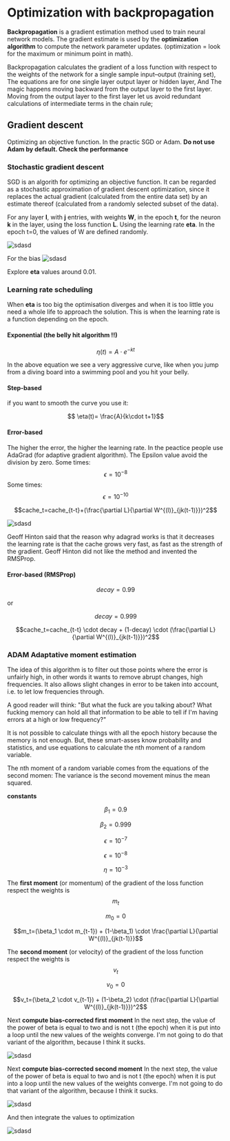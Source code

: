 # Optimization with backpropagation

**Backpropagation** is a gradient estimation method used to train neural network models.
The gradient estimate is used by the **optimization algorithm** to compute the network parameter updates.
(optimization = look for the maximum or minimum point in math).

Backpropagation calculates the gradient of a loss function with respect to the weights of the network for a single sample input–output (training set),
The equations are for one single layer output layer or hidden layer,
And The magic happens moving backward from the output layer to the first layer.
Moving from the output layer to the first layer let us avoid redundant calculations of intermediate terms in the chain rule;

## Gradient descent

Optimizing an objective function.
In the practic  SGD or Adam. **Do not use Adam by default. Check the performance**

### Stochastic gradient descent

SGD is an algorith for optimizing an objective function.
It can be regarded as a stochastic approximation of gradient descent optimization, since it replaces the actual gradient (calculated from the entire data set)
by an estimate thereof (calculated from a randomly selected subset of the data).


For any layer **l**, with **j** entries, with weights **W**, in the epoch **t**, for the neuron **k** in the layer, using the loss function **L**.
Using the learning rate **eta**.
In the epoch t=0, the values of W are defined randomly.

![sdasd](https://latex.codecogs.com/svg.image?W^{(l)}_{jkt}=W^{(l)}_{jk(t-1)}-\eta\frac{\partial&space;L}{\partial&space;W^{(l)}_{jk(t-1)}})

For the bias
![sdasd](https://latex.codecogs.com/svg.image?b^{(l)}_{kt}=b^{(l)}_{k(t-1)}-\eta\frac{\partial&space;L}{\partial&space;b^{(l)}_{k(t-1)}})

Explore **eta** values around 0.01.

### Learning rate scheduling
When **eta** is too big the optimisation diverges and when it is too little you need a whole life to approach the solution.
This is when the learning rate is a function depending on the epoch.

#### Exponential (the belly hit algorithm !!)

$$ \eta(t)=A\cdot e^{-kt}$$ 

In the above equation we see a very aggressive curve,
like when you jump from a diving board into a swimming pool and you hit your belly.

#### Step-based
if you want to smooth the curve you use it:

$$ \eta(t)= \frac{A}{k\cdot t+1}$$

#### Error-based

The higher the error, the higher the learning rate.
In the peactice people use AdaGrad (for adaptive gradient algorithm).
The Epsilon value avoid the division by zero.
Some times:
$$\epsilon=10^{-8}$$
Some times:
$$\epsilon=10^{-10}$$


$$cache_t=cache_{t-t}+(\frac{\partial L}{\partial W^{(l)}_{jk(t-1)}})^2$$

![sdasd](https://latex.codecogs.com/svg.image?W^{(l)}_{jkt}=W^{(l)}_{jk(t-1)}-\eta\frac{\partial&space;L}{\partial&space;W^{(l)}_{jk(t-1)}}\cdot&space;(\frac{1}{\sqrt{cache&plus;\epsilon}}))

Geoff Hinton said that the reason why adagrad works is that it decreases the learning rate is that the cache grows very fast,
as fast as the strength of the gradient. 
Geoff Hinton did not like the method and invented the RMSProp.

#### Error-based (RMSProp)

$$decay=0.99$$ 

or

$$decay=0.999$$

$$cache_t=cache_{t-t} \cdot decay + (1-decay) \cdot (\frac{\partial L}{\partial W^{(l)}_{jk(t-1)}})^2$$

### ADAM Adaptative moment estimation

The idea of this algorithm is to filter out those points where the error is unfairly high,
in other words it wants to remove abrupt changes, high frequencies.
It also allows slight changes in error to be taken into account, i.e. to let low frequencies through.

A good reader will think: "But what the fuck are you talking about?
What fucking memory can hold all that information to be able to tell if I'm having errors at a high or low frequency?"

It is not possible to calculate things with all the epoch history because the memory is not enough.
But, these smart-asses know probability and statistics, and use equations to calculate the nth moment of a random variable.

The nth moment of a random variable comes from the equations of the second momen:
The variance is the second movement minus the mean squared.

**constants**

$$\beta_1=0.9$$

$$\beta_2=0.999$$

$$\epsilon=10^{-7}$$

$$\epsilon=10^{-8}$$

$$\eta=10^{-3}$$

The **first moment** (or momentum) of the gradient of the loss function respect the weights is $$m_t$$

$$m_0 = 0 $$

$$m_t=(\beta_1 \cdot m_{t-1}) + (1-\beta_1) \cdot \frac{\partial L}{\partial W^{(l)}_{jk(t-1)}}$$

The **second moment** (or velocity) of the gradient of the loss function respect the weights is $$v_t$$

$$v_0 = 0 $$

$$v_t=(\beta_2 \cdot v_{t-1}) + (1-\beta_2) \cdot (\frac{\partial L}{\partial W^{(l)}_{jk(t-1)}})^2$$

Next **compute bias-corrected first moment**
In the next step, the value of the power of beta is equal to two and is not t (the epoch) when it is put into a loop until
the new values of the weights converge. I'm not going to do that variant of the algorithm, because I think it sucks.

![sdasd](https://latex.codecogs.com/svg.image?\hat{m}_t=\frac{m_{t-1}}{1-\beta_1^{t}})


Next **compute bias-corrected second moment**
In the next step, the value of the power of beta is equal to two and is not t (the epoch) when it is put into a loop until
the new values of the weights converge. I'm not going to do that variant of the algorithm, because I think it sucks.

![sdasd](https://latex.codecogs.com/svg.image?\hat{v}_t=\frac{v_{t-1}}{1-\beta_2^{t}})

And then integrate the values to optimization

![sdasd](https://latex.codecogs.com/svg.image?W^{(l)}_{jkt}=W^{(l)}_{jk(t-1)}-\eta\frac{\hat{m}_t}{\sqrt{\hat{v}_t}&plus;\epsilon})
